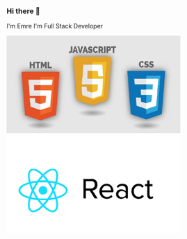 ### Hi there 👋

I'm Emre
I'm Full Stack Developer


<img src="https://github.com/E2361Emre/images/blob/master/HTML5_css_js.jpg" width="400"> <img src="https://github.com/E2361Emre/images/blob/master/react.gif" width="400">

